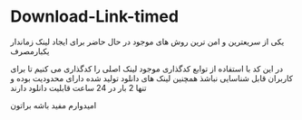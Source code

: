 # Download-Link-timed

یکی از سریعترین و امن ترین روش های موجود در حال حاضر برای ایجاد لینک زماندار یکبارمصرف

در این کد با استفاده از توابع کدگذاری موجود لینک اصلی را کدگذاری می کنیم تا برای کاربران قابل شناسایی نباشذ همچنین لینک های دانلود تولید شده دارای محدودیت بوده و تنها 2 بار در 24 ساعت قابلیت دانلود دارند

امیدوارم مفید باشه براتون
